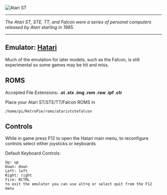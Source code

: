 ![Atari ST](http://www.z80.eu/images/atarilogo.jpg)
***
_The Atari ST, STE, TT, and Falcon were a series of personal computers released by Atari starting in 1985._
***
## Emulator: [Hatari](http://hatari.tuxfamily.org/)

Much of the emulation for later models, such as the Falcon, is still experimental so some games may be hit and miss.

## ROMS

Accepted File Extensions: **.st .stx .img .rom .raw .ipf .ctr**

Place your Atari ST/STE/TT/Falcon ROMS in
```
/home/pi/RetroPie/roms/atariststefalcon
```
## Controls

While in game press F12 to open the Hatari main menu, to reconfigure controls select either joysticks or keyboards

Default Keyboard Controls:
```
Up: up
Down: down
Left: left
Right: right
Fire: RCTRL
to exit the emulator you can use alt+q or select quit from the F12 menu
```
